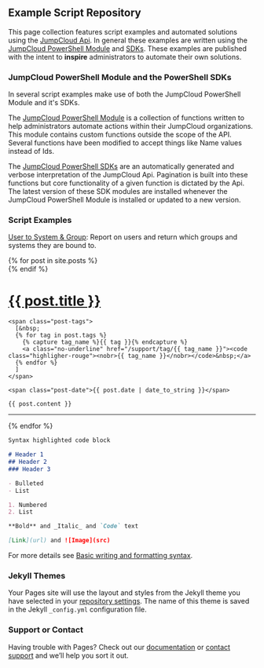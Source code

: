 ## Example Script Repository

This page collection features script examples and automated solutions using the [JumpCloud Api](https:/docs.jumpcloud.com). In general these examples are written using the [JumpCloud PowerShell Module](https://github.com/TheJumpCloud/support/wiki/Using-the-JumpCloud-PowerShell-Module) and [SDKs](https://www.powershellgallery.com/packages?q=jumpcloud.sdk). These examples are published with the intent to **inspire** administrators to automate their own solutions.

### JumpCloud PowerShell Module and the PowerShell SDKs

In several script examples make use of both the JumpCloud PowerShell Module and it's SDKs.

The [JumpCloud PowerShell Module](https://github.com/TheJumpCloud/support/wiki/Using-the-JumpCloud-PowerShell-Module) is a collection of functions written to help administrators automate actions within their JumpCloud organizations. This module contains custom functions outside the scope of the API. Several functions have been modified to accept things like Name values instead of Ids.

The [JumpCloud PowerShell SDKs](https://www.powershellgallery.com/packages?q=jumpcloud.sdk) are an automatically generated and verbose interpretation of the JumpCloud Api. Pagination is built into these functions but core functionality of a given function is dictated by the Api. The latest version of these SDK modules are installed whenever the JumpCloud PowerShell Module is installed or updated to a new version.

### Script Examples

[User to System & Group](./_posts_/Report-Users_Bound_To_Groups.md): Report on users and return which groups and systems they are bound to.

<!-- Normal posts listed in the order of time -->
<div class="posts">
  {% for post in site.posts %}
  <div class="post">
  {% endif %}
    <h1 class="post-title">
      <a href="{{ post.url }}">
        {{ post.title }}
      </a>
    </h1>

    <span class="post-tags">
      [&nbsp;
      {% for tag in post.tags %}
        {% capture tag_name %}{{ tag }}{% endcapture %}
        <a class="no-underline" href="/support/tag/{{ tag_name }}"><code class="highligher-rouge"><nobr>{{ tag_name }}</nobr></code>&nbsp;</a>
      {% endfor %}
      ]
    </span>

    <span class="post-date">{{ post.date | date_to_string }}</span>

    {{ post.content }}
  </div>
  <hr>
  {% endfor %}
</div>

```markdown
Syntax highlighted code block

# Header 1
## Header 2
### Header 3

- Bulleted
- List

1. Numbered
2. List

**Bold** and _Italic_ and `Code` text

[Link](url) and ![Image](src)
```

For more details see [Basic writing and formatting syntax](https://docs.github.com/en/github/writing-on-github/getting-started-with-writing-and-formatting-on-github/basic-writing-and-formatting-syntax).

### Jekyll Themes

Your Pages site will use the layout and styles from the Jekyll theme you have selected in your [repository settings](https://github.com/TheJumpCloud/support/settings/pages). The name of this theme is saved in the Jekyll `_config.yml` configuration file.

### Support or Contact

Having trouble with Pages? Check out our [documentation](https://docs.github.com/categories/github-pages-basics/) or [contact support](https://support.github.com/contact) and we’ll help you sort it out.
